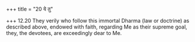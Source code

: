 +++
title = "20 ये तु"

+++
12.20 They verily who follow this immortal Dharma (law or doctrine) as
described above, endowed with faith, regarding Me as their supreme goal,
they, the devotees, are exceedingly dear to Me.
